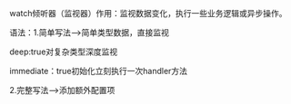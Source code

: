 watch倾听器（监视器）作用：监视数据变化，执行一些业务逻辑或异步操作。

语法：1.简单写法—>简单类型数据，直接监视

deep:true对复杂类型深度监视

immediate：true初始化立刻执行一次handler方法

2.完整写法—>添加额外配置项